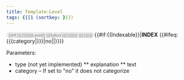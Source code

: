 ```yaml
---
title: Template:Level
tags: {{{1 (sortkey: }}})
---
```


<small style="border-radius: 12px;font-family:sans-serif;color:gray;background: #ececec;padding: 2px 6px;">{{#if:{{{2|}}}||Level}} [{{fullurl:{{{1|}}}}} {{{1|}}}]</small><includeonly>{{#if:{{Indexable}}|__INDEX__ {{#ifeq:{{{category|}}}|no||}}}}</includeonly>

Parameters:
* type (not yet implemented)
** explanation
** text
* category – If set to "no" it does not categorize

